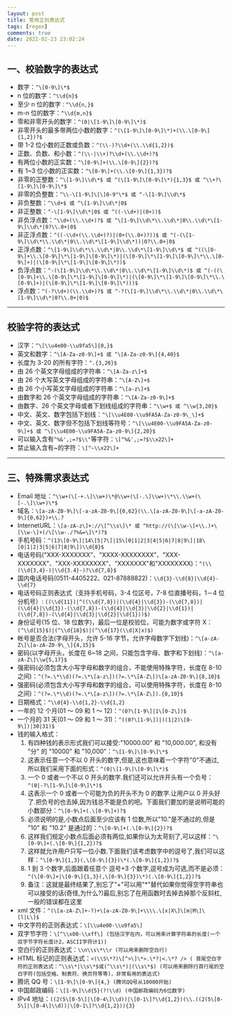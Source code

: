```yaml
---
layout: post
title: 常用正则表达式
tags: [regex]
comments: true
date: 2022-02-23 23:02:24
---
```


## 一、校验数字的表达式

- 数字：`^\[0-9\]\*$`
- n 位的数字：`^\\d{n}$`
- 至少 n 位的数字`：^\\d{n,}$`
- m-n 位的数字：`^\\d{m,n}$`
- 零和非零开头的数字：`^(0|\[1-9\]\[0-9\]\*)$`
- 非零开头的最多带两位小数的数字：`^(\[1-9\]\[0-9\]\*)+(\\.\[0-9\]{1,2})?$`
- 带 1-2 位小数的正数或负数：`^(\\-)?\\d+(\\.\\d{1,2})$`
- 正数、负数、和小数：`^(\\-|\\+)?\\d+(\\.\\d+)?$`
- 有两位小数的正实数：`^\[0-9\]+(\\.\[0-9\]{2})?$`
- 有 1~3 位小数的正实数：`^\[0-9\]+(\\.\[0-9\]{1,3})?$`
- 非零的正整数：`^\[1-9\]\\d\*$ 或 ^(\[1-9\]\[0-9\]\*){1,3}$ 或 ^\\+?\[1-9\]\[0-9\]\*$`
- 非零的负整数：`^\\-\[1-9\]\[\]0-9"\*$ 或 ^-\[1-9\]\\d\*$`
- 非负整数：`^\\d+$ 或 ^\[1-9\]\\d\*|0$`
- 非正整数：`^-\[1-9\]\\d\*|0$ 或 ^((-\\d+)|(0+))$`
- 非负浮点数：`^\\d+(\\.\\d+)?$ 或 ^\[1-9\]\\d\*\\.\\d\*|0\\.\\d\*\[1-9\]\\d\*|0?\\.0+|0$`
- 非正浮点数：`^((-\\d+(\\.\\d+)?)|(0+(\\.0+)?))$ 或 ^(-(\[1-9\]\\d\*\\.\\d\*|0\\.\\d\*\[1-9\]\\d\*))|0?\\.0+|0$`
- 正浮点数：`^\[1-9\]\\d\*\\.\\d\*|0\\.\\d\*\[1-9\]\\d\*$ 或 ^((\[0-9\]+\\.\[0-9\]\*\[1-9\]\[0-9\]\*)|(\[0-9\]\*\[1-9\]\[0-9\]\*\\.\[0-9\]+)|(\[0-9\]\*\[1-9\]\[0-9\]\*))$`
- 负浮点数：`^-(\[1-9\]\\d\*\\.\\d\*|0\\.\\d\*\[1-9\]\\d\*)$ 或 ^(-((\[0-9\]+\\.\[0-9\]\*\[1-9\]\[0-9\]\*)|(\[0-9\]\*\[1-9\]\[0-9\]\*\\.\[0-9\]+)|(\[0-9\]\*\[1-9\]\[0-9\]\*)))$`
- 浮点数：`^(-?\\d+)(\\.\\d+)?$ 或 ^-?(\[1-9\]\\d\*\\.\\d\*|0\\.\\d\*\[1-9\]\\d\*|0?\\.0+|0)$`

---

## 校验字符的表达式

- 汉字：`^\[\\u4e00-\\u9fa5\]{0,}$`
- 英文和数字：`^\[A-Za-z0-9\]+$ 或 ^\[A-Za-z0-9\]{4,40}$`
- 长度为 3-20 的所有字符：`^.{3,20}$`
- 由 26 个英文字母组成的字符串：`^\[A-Za-z\]+$`
- 由 26 个大写英文字母组成的字符串：`^\[A-Z\]+$`
- 由 26 个小写英文字母组成的字符串：`^\[a-z\]+$`
- 由数字和 26 个英文字母组成的字符串：`^\[A-Za-z0-9\]+$`
- 由数字、26 个英文字母或者下划线组成的字符串：`^\\w+$ 或 ^\\w{3,20}$`
- 中文、英文、数字包括下划线：`^\[\\u4E00-\\u9FA5A-Za-z0-9\_\]+$`
- 中文、英文、数字但不包括下划线等符号：`^\[\\u4E00-\\u9FA5A-Za-z0-9\]+$ 或 ^\[\\u4E00-\\u9FA5A-Za-z0-9\]{2,20}$`
- 可以输入含有`^%&',;=?$\\"`等字符：`\[^%&',;=?$\\x22\]+`
- 禁止输入含有~的字符：`\[^~\\x22\]+`

---

## 三、特殊需求表达式

- Email 地址：`^\\w+(\[-+.\]\\w+)\*@\\w+(\[-.\]\\w+)\*\\.\\w+(\[-.\]\\w+)\*$`
- 域名：`\[a-zA-Z0-9\]\[-a-zA-Z0-9\]{0,62}(\\.\[a-zA-Z0-9\]\[-a-zA-Z0-9\]{0,62})+\\.?`
- InternetURL：`\[a-zA-z\]+://\[^\\s\]\* 或 ^http://(\[\\w-\]+\\.)+\[\\w-\]+(/\[\\w-./?%&=\]\*)?$`
- 手机号码：`^(13\[0-9\]|14\[5|7\]|15\[0|1|2|3|4|5|6|7|8|9\]|18\[0|1|2|3|5|6|7|8|9\])\\d{8}$`
- 电话号码("XXX-XXXXXXX"、"XXXX-XXXXXXXX"、"XXX-XXXXXXX"、"XXX-XXXXXXXX"、"XXXXXXX"和"XXXXXXXX)：`^(\\(\\d{3,4}-)|\\d{3.4}-)?\\d{7,8}$`
- 国内电话号码(0511-4405222、021-87888822)：`\\d{3}-\\d{8}|\\d{4}-\\d{7}`
- 电话号码正则表达式（支持手机号码，3-4 位区号，7-8 位直播号码，1－4 位分机号）: `((\\d{11})|^((\\d{7,8})|(\\d{4}|\\d{3})-(\\d{7,8})|(\\d{4}|\\d{3})-(\\d{7,8})-(\\d{4}|\\d{3}|\\d{2}|\\d{1})|(\\d{7,8})-(\\d{4}|\\d{3}|\\d{2}|\\d{1}))$)`
- 身份证号(15 位、18 位数字)，最后一位是校验位，可能为数字或字符 X：`(^\\d{15}$)|(^\\d{18}$)|(^\\d{17}(\\d|X|x)$)`
- 帐号是否合法(字母开头，允许 5-16 字节，允许字母数字下划线)：`^\[a-zA-Z\]\[a-zA-Z0-9\_\]{4,15}$`
- 密码(以字母开头，长度在 6~18 之间，只能包含字母、数字和下划线)：`^\[a-zA-Z\]\\w{5,17}$`
- 强密码(必须包含大小写字母和数字的组合，不能使用特殊字符，长度在 8-10 之间)：`^(?=.\*\\d)(?=.\*\[a-z\])(?=.\*\[A-Z\])\[a-zA-Z0-9\]{8,10}$`
- 强密码(必须包含大小写字母和数字的组合，可以使用特殊字符，长度在 8-10 之间)：`^(?=.\*\\d)(?=.\*\[a-z\])(?=.\*\[A-Z\]).{8,10}$`
- 日期格式：`^\\d{4}-\\d{1,2}-\\d{1,2}`
- 一年的 12 个月(01 ～ 09 和 1 ～ 12)：`^(0?\[1-9\]|1\[0-2\])$`
- 一个月的 31 天(01 ～ 09 和 1 ～ 31)：`^((0?\[1-9\])|((1|2)\[0-9\])|30|31)$`
- 钱的输入格式：
  1. 有四种钱的表示形式我们可以接受:"10000.00" 和 "10,000.00", 和没有 "分" 的 "10000" 和 "10,000"：`^\[1-9\]\[0-9\]\*$`
  2. 这表示任意一个不以 0 开头的数字,但是,这也意味着一个字符"0"不通过,所以我们采用下面的形式：`^(0|\[1-9\]\[0-9\]\*)$`
  3. 一个 0 或者一个不以 0 开头的数字.我们还可以允许开头有一个负号：`^(0|-?\[1-9\]\[0-9\]\*)$`
  4. 这表示一个 0 或者一个可能为负的开头不为 0 的数字.让用户以 0 开头好了.把负号的也去掉,因为钱总不能是负的吧。下面我们要加的是说明可能的小数部分：`^\[0-9\]+(.\[0-9\]+)?$`
  5. 必须说明的是,小数点后面至少应该有 1 位数,所以"10."是不通过的,但是 "10" 和 "10.2" 是通过的：`^\[0-9\]+(.\[0-9\]{2})?$`
  6. 这样我们规定小数点后面必须有两位,如果你认为太苛刻了,可以这样：`^\[0-9\]+(.\[0-9\]{1,2})?$`
  7. 这样就允许用户只写一位小数.下面我们该考虑数字中的逗号了,我们可以这样：`^\[0-9\]{1,3}(,\[0-9\]{3})\*(.\[0-9\]{1,2})?$`
  8. 1 到 3 个数字,后面跟着任意个 逗号+3 个数字,逗号成为可选,而不是必须：`^(\[0-9\]+|\[0-9\]{1,3}(,\[0-9\]{3})\*)(.\[0-9\]{1,2})?$`
  9. 备注：这就是最终结果了,别忘了"+"可以用"\*"替代如果你觉得空字符串也可以接受的话(奇怪,为什么?)最后,别忘了在用函数时去掉去掉那个反斜杠,一般的错误都在这里
- xml 文件：`^(\[a-zA-Z\]+-?)+\[a-zA-Z0-9\]+\\\\.\[x|X\]\[m|M\]\[l|L\]$`
- 中文字符的正则表达式：`\[\\u4e00-\\u9fa5\]`
- 双字节字符：`\[^\\x00-\\xff\] (包括汉字在内，可以用来计算字符串的长度(一个双字节字符长度计2，ASCII字符计1))`
- 空白行的正则表达式：`\\n\\s\*\\r (可以用来删除空白行)`
- HTML 标记的正则表达式：`<(\\S\*?)\[^>\]\*>.\*?|<.\*? /> ( 首尾空白字符的正则表达式：^\\s\*|\\s\*$或(^\\s\*)|(\\s\*$) (可以用来删除行首行尾的空白字符(包括空格、制表符、换页符等等)，非常有用的表达式)`
- 腾讯 QQ 号：`\[1-9\]\[0-9\]{4,} (腾讯QQ号从10000开始)`
- 中国邮政编码：`\[1-9\]\\d{5}(?!\\d) (中国邮政编码为6位数字)`
- IPv4 地址：`((2(5\[0-5\]|\[0-4\]\\d))|\[0-1\]?\\d{1,2})(\\.((2(5\[0-5\]|\[0-4\]\\d))|\[0-1\]?\\d{1,2})){3}`

